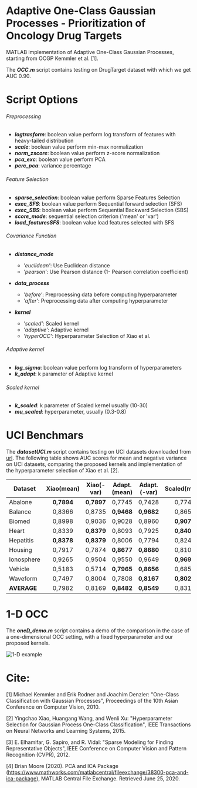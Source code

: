 # Adaptive One-Class Gaussian Processes - Prioritization of Oncology Drug Targets

MATLAB implementation of Adaptive One-Class Gaussian Processes, starting from OCGP Kemmler et al. [1].

The ***OCC.m*** script contains testing on DrugTarget dataset with which we get AUC 0.90.

# Script Options 

###### Preprocessing
* ***logtrasform***:                boolean value perform log transform of features with heavy-tailed distribution
* ***scale***:                      boolean value perform min-max normalization
* ***norm_zscore***:                boolean value perform z-score normalization
* ***pca_exc***:                    boolean value perform PCA 
* ***perc_pca***:                   variance percentage

###### Feature Selection
* ***sparse_selection***:   boolean value perform Sparse Features Selection
* ***exec_SFS***:           boolean value perform Sequential forward selection (SFS) 
* ***exec_SBS***:           boolean value perform Sequential Backward Selection (SBS) 
* ***score_mode***:         sequential selection criterion ('mean' or 'var')
* ***load_featuresSFS***:    boolean value load features selected with SFS

###### Covariance Function
* ***distance_mode***
    * *'euclidean'*: Use Euclidean distance    
    * *'pearson'*:   Use Pearson distance (1- Pearson correlation coefficient) 

* ***data_process***
    * *'before'*:   Preprocessing data before computing hyperparameter 
    * *'after'*:    Preprocessing data after computing hyperparameter 

* ***kernel***
    * *'scaled'*:         Scaled kernel
    * *'adaptive'*:       Adaptive kernel
    * *'hyperOCC'*:       Hyperparameter Selection of Xiao et al.

###### Adaptive kernel
* ***log_sigma***:           boolean value perform log transform of hyperparameters     
* ***k_adapt***:             k parameter of Adaptive kernel

###### Scaled kernel
* ***k_scaled***:            k parameter of Scaled kernel usually (10-30)
* ***mu_scaled***:           hyperparameter, usually (0.3-0.8)

# UCI Benchmars 

The ***datasetUCI.m*** script contains testing on UCI datasets downloaded from [url](http://homepage.tudelft.nl/n9d04/occ/index.html).
The following table shows AUC scores for mean and negative variance on UCI datasets, comparing the proposed kernels and implementation of the hyperparameter selection of Xiao et al. [2].

|Dataset   |    Xiao(mean)  |  Xiao(-var) |  Adapt.(mean) | Adapt.(-var)  |   Scaled(mean)  |   Scaled(-var)  |
|----------|:--------------:|:------------:|:---------------:|:---------------:|:---------------:|:---------------:|
|Abalone   |    **0,7894**  |   **0,7897**|      0,7745     |      0,7428     |      0,7742     |      0,7092     |
|Balance   |      0,8366    |      0,8735 | 	**0,9468**    | 	**0,9682**  |      0,8657     |      0,9402     |
|Biomed    |      0,8998    |      0,9036 |      0,9028     |      0,8960     | 	**0,9073**    | 	**0,9117**  |
|Heart     |      0,8339    | 	**0,8379** |      0,8093     |      0,7925     | 	**0,8408**    |      0,8135     |
|Hepatitis | 	  **0,8378**| 	**0,8379** |      0,8006     |      0,7794     |      0,8242     |      0,7963     |
|Housing   |      0,7917    |      0,7874 | 	**0,8677**    | 	**0,8680**  |      0,8107     |      0,8492     |
|Ionosphere|      0,9265    |      0,9504 |      0,9550     |      0,9649     | 	**0,9697**    | 	**0,9712**  |
|Vehicle   |      0,5183    |      0,5714 | 	**0,7965**    | 	**0,8656**  |      0,6855     |      0,8187     |
|Waveform  |      0,7497    |      0,8004 |      0,7808     |     **0,8167**  |    **0,8024**   |      0,7998     |
|**AVERAGE**|      0,7982   |      0,8169 | 	**0,8482**    | 	**0,8549**  |      0,8312     |      0,8455     |


# 1-D OCC 

The ***oneD_demo.m*** script contains a demo of the comparison in the case of a one-dimensional OCC setting, with a fixed hyperparameter and our proposed kernels.

![1-D example](https://github.com/AntonioDeFalco/DrugTarget-GPOCC/blob/master/all1D.png?raw=true)

# Cite:

[1] Michael Kemmler and Erik Rodner and Joachim Denzler: "One-Class Classification with Gaussian Processes", Proceedings of the 10th Asian Conference on Computer Vision, 2010.

[2] Yingchao Xiao, Huangang Wang, and Wenli Xu: "Hyperparameter Selection for Gaussian Process One-Class Classification", IEEE Transactions on Neural Networks and Learning Systems, 2015.

[3] E. Elhamifar, G. Sapiro, and R. Vidal: "Sparse Modeling for Finding Representative Objects", IEEE Conference on Computer Vision and Pattern Recognition (CVPR), 2012.

[4] Brian Moore (2020). PCA and ICA Package (https://www.mathworks.com/matlabcentral/fileexchange/38300-pca-and-ica-package), MATLAB Central File Exchange. Retrieved June 25, 2020.